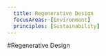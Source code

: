 ```yaml
---
  title: Regenerative Design 
  focusAreas: [Environment]
  principles: [Sustainability]
---
```

#Regenerative Design